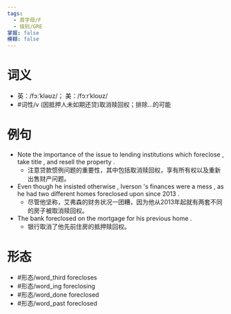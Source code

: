 ```yaml
---
tags:
  - 首字母/F
  - 级别/GRE
掌握: false
模糊: false
---
```

# 词义
- 英：/fɔːˈkləʊz/； 美：/fɔːrˈkloʊz/
- #词性/v  (因抵押人未如期还贷)取消赎回权；排除…的可能
# 例句
- Note the importance of the issue to lending institutions which foreclose , take title , and resell the property .
	- 注意贷款惯例问题的重要性，其中包括取消赎回权，享有所有权以及重新出售财产问题。
- Even though he insisted otherwise , Iverson 's finances were a mess , as he had two different homes foreclosed upon since 2013 .
	- 尽管他坚称，艾弗森的财务状况一团糟，因为他从2013年起就有两套不同的房子被取消赎回权。
- The bank foreclosed on the mortgage for his previous home .
	- 银行取消了他先前住房的抵押赎回权。
# 形态
- #形态/word_third forecloses
- #形态/word_ing foreclosing
- #形态/word_done foreclosed
- #形态/word_past foreclosed
